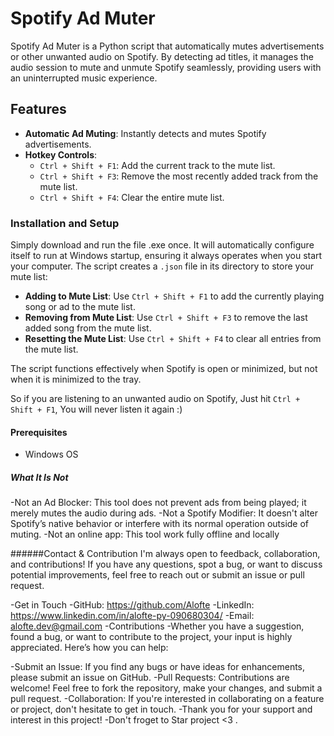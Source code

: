 # Spotify Ad Muter

Spotify Ad Muter is a Python script that automatically mutes advertisements or other unwanted audio on Spotify.
By detecting ad titles, it manages the audio session to mute and unmute Spotify seamlessly, providing users with an uninterrupted music experience.

## Features

- **Automatic Ad Muting**: Instantly detects and mutes Spotify advertisements.
- **Hotkey Controls**:
  - `Ctrl + Shift + F1`: Add the current track to the mute list.
  - `Ctrl + Shift + F3`: Remove the most recently added track from the mute list.
  - `Ctrl + Shift + F4`: Clear the entire mute list.

### Installation and Setup

Simply download and run the file .exe once. It will automatically configure itself to run at Windows startup, ensuring it always operates when you start your computer. The script creates a `.json` file in its directory to store your mute list:

- **Adding to Mute List**: Use `Ctrl + Shift + F1` to add the currently playing song or ad to the mute list.
- **Removing from Mute List**: Use `Ctrl + Shift + F3` to remove the last added song from the mute list.
- **Resetting the Mute List**: Use `Ctrl + Shift + F4` to clear all entries from the mute list.

The script functions effectively when Spotify is open or minimized, but not when it is minimized to the tray.

So if you are listening to an unwanted audio on Spotify, Just hit `Ctrl + Shift + F1`, You will never listen it again :)

#### Prerequisites

- Windows OS

##### What It Is Not
-Not an Ad Blocker: This tool does not prevent ads from being played; it merely mutes the audio during ads.
-Not a Spotify Modifier: It doesn't alter Spotify’s native behavior or interfere with its normal operation outside of muting.
-Not an online app: This tool work fully offline and locally

######Contact & Contribution
I'm always open to feedback, collaboration, and contributions! If you have any questions, spot a bug, or want to discuss potential improvements, feel free to reach out or submit an issue or pull request.

-Get in Touch
-GitHub: https://github.com/Alofte
-LinkedIn: https://www.linkedin.com/in/alofte-py-090680304/
-Email: alofte.dev@gmail.com
-Contributions
-Whether you have a suggestion, found a bug, or want to contribute to the project, your input is highly appreciated. Here’s how you can help:

-Submit an Issue: If you find any bugs or have ideas for enhancements, please submit an issue on GitHub.
-Pull Requests: Contributions are welcome! Feel free to fork the repository, make your changes, and submit a pull request.
-Collaboration: If you're interested in collaborating on a feature or project, don't hesitate to get in touch.
-Thank you for your support and interest in this project!
-Don't froget to Star project <3 .

